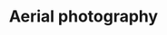 ---
title: Aerial photography
longTitle: 'Aerial photography'
tags:
- gccommon
broaderTerm:
- "[[Photography]]"
french:
- "[[Photographie aerienne]]"
---